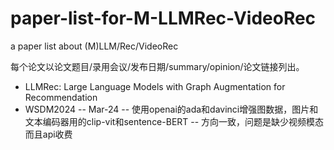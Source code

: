 # paper-list-for-M-LLMRec-VideoRec
a paper list about (M)LLM/Rec/VideoRec

每个论文以论文题目/录用会议/发布日期/summary/opinion/论文链接列出。

- LLMRec: Large Language Models with Graph Augmentation for Recommendation
- WSDM2024
-- Mar-24
-- 使用openai的ada和davinci增强图数据，图片和文本编码器用的clip-vit和sentence-BERT
-- 方向一致，问题是缺少视频模态而且api收费
